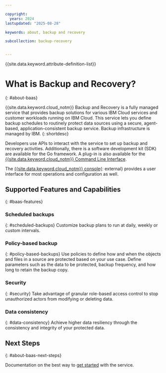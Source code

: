 ```yaml
---

copyright:
  years: 2024
lastupdated: "2025-08-28"

keywords: about, backup and recovery

subcollection: backup-recovery


---
```


{{site.data.keyword.attribute-definition-list}}

# What is Backup and Recovery?
{: #about-baas}

{{site.data.keyword.cloud_notm}} Backup and Recovery is a fully managed service that provides backup solutions for various IBM Cloud services and customer workloads running on IBM Cloud.
This service lets you define backup schedules to routinely protect data sources using a secure, agent-based, application-consistent backup service. Backup infrastructure is managed by IBM.
{: shortdesc}

Developers use APIs to interact with the service to set up backup and recovery activities. Additionally, there is a software development kit (SDK) are available for the Go framework. A plug-in is also available for the [{{site.data.keyword.cloud_notm}} Command Line Interface](/docs/cli?topic=cli-getting-started).

The [{{site.data.keyword.cloud_notm}} console](https://cloud.ibm.com/){: external} provides a user interface for most operations and configuration as well.

## Supported Features and Capabilities
{: #baas-features}

### Scheduled backups
{: #scheduled-backups}
Customize backup plans to run at daily, weekly or custom intervals.

### Policy-based backup
{: #policy-based-backups}
Use policies to define how and when the objects and files in a source are protected based on your use case. Define parameters such as the data to be protected, backup frequency, and how long to retain the backup copy.

### Security
{: #security}
Take advantage of granular role-based access control to stop unauthorized actors from modifying or deleting data.

### Data consistency
{: #data-consistency}
Achieve higher data resiliency through the consistency and integrity of your protected data.

## Next Steps
{: #about-baas-next-steps}

Documentation on the best way to [get started](/docs/backup-recovery?topic=backup-recovery-getting-started-backup-recovery) with the service.
